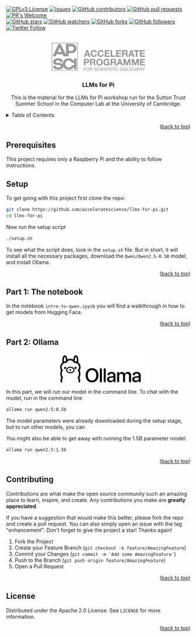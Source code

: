 <!-- Improved compatibility of back to top link: See: https://github.com/othneildrew/Best-README-Template/pull/73 -->
<a name="readme-top"></a>

<!-- PROJECT SHIELDS -->
<!-- [![Contributors][contributors-shield]][contributors-url]
[![Forks][forks-shield]][forks-url]
[![Stargazers][stars-shield]][stars-url]
[![Issues][issues-shield]][issues-url]
[![GPL License][license-shield]][license-url] -->
[![GPLv3 License](https://img.shields.io/badge/License-GPL%20v3-yellow.svg)](https://opensource.org/licenses/)
[![Issues](https://img.shields.io/github/issues-raw/acceleratescience/llms-for-pi.svg?maxAge=25000)](https://github.com/acceleratescience/llms-for-pi/issues)
[![GitHub contributors](https://img.shields.io/github/contributors/acceleratescience/llms-for-pi.svg?style=flat)](https://github.com/acceleratescience/llms-for-pi/graphs/contributors)
[![GitHub pull requests](https://img.shields.io/github/issues-pr/acceleratescience/llms-for-pi.svg?style=flat)](https://github.com/acceleratescience/llms-for-pi/pulls)
[![PR's Welcome](https://img.shields.io/badge/PRs-welcome-brightgreen.svg?style=flat)](http://makeapullrequest.com)
<br>
[![GitHub stars](https://img.shields.io/github/stars/acceleratescience/llms-for-pi.svg?style=social&label=Star)]()
[![GitHub watchers](https://img.shields.io/github/watchers/acceleratescience/llms-for-pi.svg?style=social&label=Watch)]()
[![GitHub forks](https://img.shields.io/github/forks/acceleratescience/llms-for-pi.svg?style=social&label=Fork)]()
[![GitHub followers](https://img.shields.io/github/followers/acceleratescience.svg?style=social&label=Follow)](https://github.com/acceleratescience)
[![Twitter Follow](https://img.shields.io/twitter/follow/AccelerateSci.svg?style=social)](https://twitter.com/AccelerateSci)
<!-- [![LinkedIn][linkedin-shield]][linkedin-url] -->



<!-- PROJECT LOGO -->
<br />
<div align="center">
  <a href="https://acceleratescience.github.io/">
    <img src="./assets/full_acc.png" alt="Logo" height=80>
  </a>

  <h3 align="center">LLMs for Pi</h3>

  <p align="center">
    This is the material for the LLMs for Pi workshop run for the Sutton Trust Summer School in the Computer Lab at the University of Cambridge.
  </p>
</div>



<!-- TABLE OF CONTENTS -->
<details>
  <summary>Table of Contents</summary>
  <ol>
    <li><a href="#prerequisites">Prerequisites</a></li>
    <li><a href="#setup">Setup</a></li>
    <li><a href="#part-1-the-notebook">Part 1: The notebook</a></li>
    <li><a href="#part-2-ollama">Part 2: Ollama</a></li>
    <li><a href="#contributing">Contributing</a></li>
    <li><a href="#license">License</a></li>
  </ol>
</details>

<!---------------------------------------------------------------------------->

[Button Shield]: https://img.shields.io/badge/Shield_Buttons-37a779?style=for-the-badge

[License]: LICENSE
[Shield]: Types/Shield.md
[#]: #

<!---------------------------------[ Badges ]---------------------------------->

[Badge License]: https://img.shields.io/badge/-BY_SA_4.0-ae6c18.svg?style=for-the-badge&labelColor=EF9421&logoColor=white&logo=CreativeCommons
[Badge Likes]: https://img.shields.io/github/stars/MarkedDown/Buttons?style=for-the-badge&labelColor=d0ab23&color=b0901e&logoColor=white&logo=Trustpilot

<p align="right">(<a href="#readme-top">back to top</a>)</p>


<!-- GETTING STARTED -->
## Prerequisites
This project requires only a Raspberry Pi and the ability to follow instructions.

## Setup
To get going with this project first clone the repo:

```bash
git clone https://github.com/acceleratescience/llms-for-pi.git
cd llms-for-pi
```

Now run the setup script

```bash
./setup.sh
```

To see what the script does, look in the `setup.sh` file. But in short, it will install all the necessary packages, download the `Qwen/Qwen2.5-0.5B` model, and install Ollama.

<p align="right">(<a href="#readme-top">back to top</a>)</p>

## Part 1: The notebook
In the notebook `intro-to-qwen.ipynb` you will find a walkthrough in how to get models from Hugging Face.

<p align="right">(<a href="#readme-top">back to top</a>)</p>

## Part 2: Ollama
<div align="center">
  <a href="https://acceleratescience.github.io/">
    <img src="./assets/ollama-logo.png" alt="Logo" height=80>
  </a>
</div>

In this part, we will run our model in the command line. To chat with the model, run in the command line

```bash
ollama run qwen2.5:0.5b
```

The model parameters were already downloaded during the setup stage, but to run other models, you can 

You might also be able to get away with running the 1.5B parameter model:

```bash
ollama run qwen2.5:1.5b
```

<p align="right">(<a href="#readme-top">back to top</a>)</p>

<!-- CONTRIBUTING -->
## Contributing

Contributions are what make the open source community such an amazing place to learn, inspire, and create. Any contributions you make are **greatly appreciated**.

If you have a suggestion that would make this better, please fork the repo and create a pull request. You can also simply open an issue with the tag "enhancement".
Don't forget to give the project a star! Thanks again!

1. Fork the Project
2. Create your Feature Branch (`git checkout -b feature/AmazingFeature`)
3. Commit your Changes (`git commit -m 'Add some AmazingFeature'`)
4. Push to the Branch (`git push origin feature/AmazingFeature`)
5. Open a Pull Request

<p align="right">(<a href="#readme-top">back to top</a>)</p>



<!-- LICENSE -->
## License

Distributed under the Apache 2.0 License. See `LICENSE` for more information.

<p align="right">(<a href="#readme-top">back to top</a>)</p>



<!-- MARKDOWN LINKS & IMAGES -->
<!-- https://www.markdownguide.org/basic-syntax/#reference-style-links -->
[contributors-shield]: https://img.shields.io/github/contributors/acceleratescience/llms-for-pi.svg?style=for-the-badge
[contributors-url]: https://github.com/acceleratescience/llms-for-pi/graphs/contributors
[forks-shield]: https://img.shields.io/github/forks/acceleratescience/llms-for-pi.svg?style=for-the-badge
[forks-url]: https://github.com/acceleratescience/llms-for-pi/network/members
[stars-shield]: https://img.shields.io/github/stars/acceleratescience/llms-for-pi.svg?style=for-the-badge
[stars-url]: https://github.com/acceleratescience/llms-for-pi/stargazers
[issues-shield]: https://img.shields.io/github/issues/acceleratescience/llms-for-pi.svg?style=for-the-badge
[issues-url]: https://github.com/acceleratescience/llms-for-pi/issues
[license-shield]: https://img.shields.io/github/license/acceleratescience/llms-for-pi.svg?style=for-the-badge
[license-url]: https://github.com/acceleratescience/llms-for-pi/blob/master/LICENSE.txt
[linkedin-shield]: https://img.shields.io/badge/-LinkedIn-black.svg?style=for-the-badge&logo=linkedin&colorB=555
[linkedin-url]: https://linkedin.com/company/accelerate-programme-for-scientific-discovery/
[product-screenshot]: images/screenshot.png
[Next.js]: https://img.shields.io/badge/next.js-000000?style=for-the-badge&logo=nextdotjs&logoColor=white
[Next-url]: https://nextjs.org/
[React.js]: https://img.shields.io/badge/React-20232A?style=for-the-badge&logo=react&logoColor=61DAFB
[React-url]: https://reactjs.org/
[Vue.js]: https://img.shields.io/badge/Vue.js-35495E?style=for-the-badge&logo=vuedotjs&logoColor=4FC08D
[Vue-url]: https://vuejs.org/
[Angular.io]: https://img.shields.io/badge/Angular-DD0031?style=for-the-badge&logo=angular&logoColor=white
[Angular-url]: https://angular.io/
[Svelte.dev]: https://img.shields.io/badge/Svelte-4A4A55?style=for-the-badge&logo=svelte&logoColor=FF3E00
[Svelte-url]: https://svelte.dev/
[Laravel.com]: https://img.shields.io/badge/Laravel-FF2D20?style=for-the-badge&logo=laravel&logoColor=white
[Laravel-url]: https://laravel.com
[Bootstrap.com]: https://img.shields.io/badge/Bootstrap-563D7C?style=for-the-badge&logo=bootstrap&logoColor=white
[Bootstrap-url]: https://getbootstrap.com
[JQuery.com]: https://img.shields.io/badge/jQuery-0769AD?style=for-the-badge&logo=jquery&logoColor=white
[JQuery-url]: https://jquery.com 
